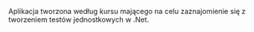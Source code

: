 Aplikacja tworzona według kursu mającego na celu zaznajomienie się z tworzeniem testów jednostkowych w .Net.
